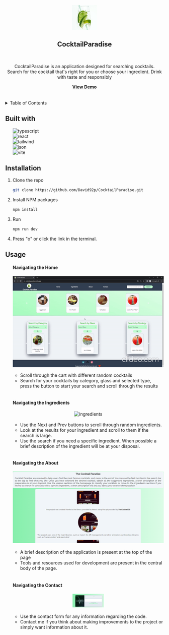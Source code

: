 <br />
<div align="center">
     <img src="./dist/assets/logo-11f1a9ec.png" alt="Logo" width="80" height="80">

<h2 align="center">CocktailParadise</h2>
<br/>

<p align="center">CocktailParadise is an application designed for searching cocktails.<br /> Search for the cocktail that's right for you or choose your ingredient. Drink with taste and responsibly</p>
<a href="https://cocktailsparadise.netlify.app/"><strong>View Demo</strong></a>
<br />
</div>
<br /><br />

<details>
  <summary>Table of Contents</summary>
  <ol>
    <li><a href="#built-with">Built With</a></li>
    <li><a href="#installation">Installation</a></li>
    <li><a href="#usage">Usage</a></li>
    <li><a href="#technical-choices">Technical Choices</a></li>
    <li><a href="#license">License</a></li>
    <li><a href="#contact">Contact</a></li>
  </ol>
</details>

## Built with

<ul style="list-style-type: none;">
<li>
<img src="https://img.shields.io/badge/TypeScript-007ACC?style=for-the-badge&logo=typescript&logoColor=white" alt="typescript">
</li>
<li>
 <img src="https://img.shields.io/badge/React-20232A?style=for-the-badge&logo=react&logoColor=61DAFB" alt="react"> 
</li>
<li>
<img src="https://img.shields.io/badge/Tailwind_CSS-38B2AC?style=for-the-badge&logo=tailwind-css&logoColor=white" alt="tailwind">
<li>
<img src="https://img.shields.io/badge/json-5E5C5C?style=for-the-badge&logo=json&logoColor=white" alt="json">
</li>
<li>
<img src="https://img.shields.io/badge/Vite-B73BFE?style=for-the-badge&logo=vite&logoColor=FFD62E" alt="vite">
</li>
</ul>

## Installation

1. Clone the repo
   ```sh
   git clone https://github.com/David92p/CocktailParadise.git
   ```
2. Install NPM packages
   ```sh
   npm install
   ```
3. Run
   ```sh
   npm run dev
   ```
4. Press "o" or click the link in the terminal.

## Usage

<ul style="list-style-type: none;">
    <li>
      <h4>Navigating the Home</h4>
      <div align="center">
        <img src="/dist/assets/home.gif" alt="home" align="center">
      </div>
      <br />
      <ul>
        <li>Scroll through the cart with different random cocktails</li>
        <li>Search for your cocktails by category, glass and selected type, press the button to start your search and scroll through the results</li>
      </ul>
    </li>
    <br />
    <li>
      <h4>Navigating the Ingredients</h4>
      <div align="center">
        <img src="/dist/assets/ingredients.gif" alt="ingredients">
      </div>
      <br />
      <ul>
        <li>Use the Next and Prev buttons to scroll through random ingredients.</li>
        <li>Look at the results for your ingredient and scroll to them if the search is large.</li>
        <li>Use the search if you need a specific ingredient. When possible a brief description of the ingredient will be at your disposal.</li>
      </ul>
    </li>
    <br />
    <li>
      <h4>Navigating the About</h4>
      <div align="center">
        <img src="/dist/assets/about.png" alt="about">
      </div>
      <br />
      <ul>
        <li>A brief description of the application is present at the top of the page</li>
        <li>Tools and resources used for development are present in the central body of the page.</li>
      </ul>
    </li>
    <br />
    <li>
      <h4>Navigating the Contact</h4>
      <div align="center">
        <img src="/dist/assets/contact.png" alt="contact" width="100">
      </div>
      <br />
      <ul>
        <li>Use the contact form for any information regarding the code.</li>
        <li>Contact me if you think about making improvements to the project or simply want information about it.</li>
      </ul>
    </li>
    <br />
  </ul>
